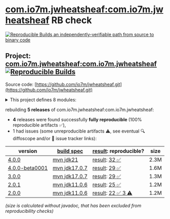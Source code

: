 [com.io7m.jwheatsheaf:com.io7m.jwheatsheaf](https://central.sonatype.com/artifact/com.io7m.jwheatsheaf/com.io7m.jwheatsheaf/versions) RB check
=======

[![Reproducible Builds](https://reproducible-builds.org/images/logos/rb.svg) an independently-verifiable path from source to binary code](https://reproducible-builds.org/)

## Project: [com.io7m.jwheatsheaf:com.io7m.jwheatsheaf](https://central.sonatype.com/artifact/com.io7m.jwheatsheaf/com.io7m.jwheatsheaf/versions) [![Reproducible Builds](https://img.shields.io/endpoint?url=https://raw.githubusercontent.com/jvm-repo-rebuild/reproducible-central/master/content/com/io7m/jwheatsheaf/badge.json)](https://github.com/jvm-repo-rebuild/reproducible-central/blob/master/content/com/io7m/jwheatsheaf/README.md)

Source code: [https://github.com/io7m/jwheatsheaf.git](https://github.com/io7m/jwheatsheaf.git)

<details><summary>This project defines 8 modules:</summary>

* [com.io7m.jwheatsheaf:com.io7m.jwheatsheaf](https://central.sonatype.com/artifact/com.io7m.jwheatsheaf/com.io7m.jwheatsheaf/overview)
* [com.io7m.jwheatsheaf:com.io7m.jwheatsheaf.api](https://central.sonatype.com/artifact/com.io7m.jwheatsheaf/com.io7m.jwheatsheaf.api/overview)
* [com.io7m.jwheatsheaf:com.io7m.jwheatsheaf.documentation](https://central.sonatype.com/artifact/com.io7m.jwheatsheaf/com.io7m.jwheatsheaf.documentation/overview)
* [com.io7m.jwheatsheaf:com.io7m.jwheatsheaf.examples](https://central.sonatype.com/artifact/com.io7m.jwheatsheaf/com.io7m.jwheatsheaf.examples/overview)
* [com.io7m.jwheatsheaf:com.io7m.jwheatsheaf.filter.glob](https://central.sonatype.com/artifact/com.io7m.jwheatsheaf/com.io7m.jwheatsheaf.filter.glob/overview)
* [com.io7m.jwheatsheaf:com.io7m.jwheatsheaf.oxygen](https://central.sonatype.com/artifact/com.io7m.jwheatsheaf/com.io7m.jwheatsheaf.oxygen/overview)
* [com.io7m.jwheatsheaf:com.io7m.jwheatsheaf.tests](https://central.sonatype.com/artifact/com.io7m.jwheatsheaf/com.io7m.jwheatsheaf.tests/overview)
* [com.io7m.jwheatsheaf:com.io7m.jwheatsheaf.ui](https://central.sonatype.com/artifact/com.io7m.jwheatsheaf/com.io7m.jwheatsheaf.ui/overview)
</details>

rebuilding **5 releases** of com.io7m.jwheatsheaf:com.io7m.jwheatsheaf:
- **4** releases were found successfully **fully reproducible** (100% reproducible artifacts :white_check_mark:),
- 1 had issues (some unreproducible artifacts :warning:, see eventual :mag: diffoscope and/or :memo: issue tracker links):

| version | [build spec](/BUILDSPEC.md) | [result](https://reproducible-builds.org/docs/jvm/): reproducible? | size |
| -- | --------- | ------ | -- |
| [4.0.0](https://central.sonatype.com/artifact/com.io7m.jwheatsheaf/com.io7m.jwheatsheaf/4.0.0/pom) | [mvn jdk21](com.io7m.jwheatsheaf-4.0.0.buildspec) | [result](com.io7m.jwheatsheaf-4.0.0.buildinfo): [32 :white_check_mark: ](com.io7m.jwheatsheaf-4.0.0.buildcompare) | 2.3M |
| [4.0.0-beta0001](https://central.sonatype.com/artifact/com.io7m.jwheatsheaf/com.io7m.jwheatsheaf/4.0.0-beta0001/pom) | [mvn jdk17.0.7](com.io7m.jwheatsheaf-4.0.0-beta0001.buildspec) | [result](com.io7m.jwheatsheaf-4.0.0-beta0001.buildinfo): [29 :white_check_mark: ](com.io7m.jwheatsheaf-4.0.0-beta0001.buildcompare) | 1.6M |
| [3.0.0](https://central.sonatype.com/artifact/com.io7m.jwheatsheaf/com.io7m.jwheatsheaf/3.0.0/pom) | [mvn jdk17.0.7](com.io7m.jwheatsheaf-3.0.0.buildspec) | [result](com.io7m.jwheatsheaf-3.0.0.buildinfo): [29 :white_check_mark: ](com.io7m.jwheatsheaf-3.0.0.buildcompare) | 1.3M |
| [2.0.1](https://central.sonatype.com/artifact/com.io7m.jwheatsheaf/com.io7m.jwheatsheaf/2.0.1/pom) | [mvn jdk11.0.6](com.io7m.jwheatsheaf-2.0.1.buildspec) | [result](com.io7m.jwheatsheaf-2.0.1.buildinfo): [25 :white_check_mark: ](com.io7m.jwheatsheaf-2.0.1.buildcompare) | 1.2M |
| [2.0.0](https://central.sonatype.com/artifact/com.io7m.jwheatsheaf/com.io7m.jwheatsheaf/2.0.0/pom) | [mvn jdk11.0.6](com.io7m.jwheatsheaf-2.0.0.buildspec) | [result](com.io7m.jwheatsheaf-2.0.0.buildinfo): [22 :white_check_mark:  3 :warning:](com.io7m.jwheatsheaf-2.0.0.buildcompare) | 1.2M |

<i>(size is calculated without javadoc, that has been excluded from reproducibility checks)</i>
